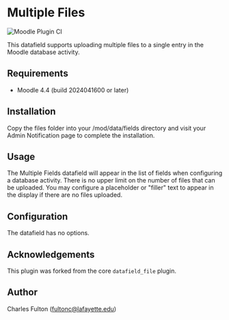 # Multiple Files

![Moodle Plugin CI](https://github.com/LafColITS/moodle-datafield_files/workflows/Moodle%20Plugin%20CI/badge.svg)

This datafield supports uploading multiple files to a single entry in the Moodle database activity.

## Requirements
- Moodle 4.4 (build 2024041600 or later)

## Installation
Copy the files folder into your /mod/data/fields directory and visit your Admin Notification page to complete the installation.

## Usage
The Multiple Fields datafield will appear in the list of fields when configuring a database activity. There is no upper limit on the number of files that can be uploaded. You may configure a placeholder or "filler" text to appear in the display if there are no files uploaded.

## Configuration
The datafield has no options.

## Acknowledgements
This plugin was forked from the core `datafield_file` plugin.

## Author
Charles Fulton (fultonc@lafayette.edu)